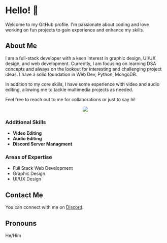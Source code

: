 # Hello! 👋

Welcome to my GitHub profile. I'm passionate about coding and love working on fun projects to gain experience and enhance my skills.

## About Me

I am a full-stack developer with a keen interest in graphic design, UI/UX design, and web development. Currently, I am focusing on learning DSA concepts and always on the lookout for interesting and challenging project ideas. I have a solid foundation in Web Dev, Python, MongoDB.

In addition to my core skills, I have some experience with video and audio editing, allowing me to tackle multimedia projects as needed.

Feel free to reach out to me for collaborations or just to say hi!

<p align="center">
  <a href="https://skillicons.dev">
    <img src="https://skillicons.dev/icons?i=js,html,css,ts,py,mongodb,nextjs,mysql,arduino,figma,discordjs" />
  </a>
</p>


### Additional Skills
- **Video Editing**
- **Audio Editing**
- **Discord Server Managment**

### Areas of Expertise
- Full Stack Web Development
- Graphic Design
- UI/UX Design

## Contact Me

You can connect with me on [Discord](https://discordapp.com/users/871603382647943279).

## Pronouns
He/Him
